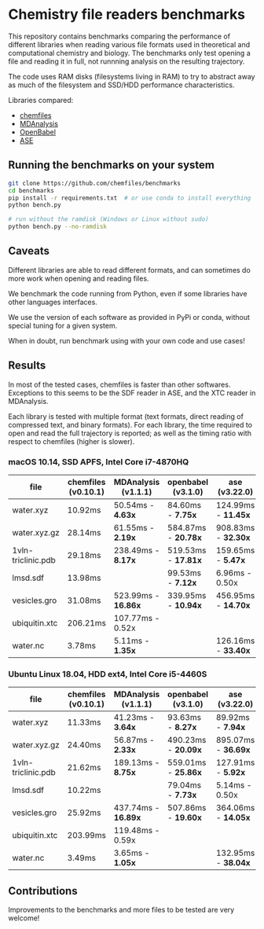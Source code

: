 # Chemistry file readers benchmarks

This repository contains benchmarks comparing the performance of different
libraries when reading various file formats used in theoretical and
computational chemistry and biology. The benchmarks only test opening a file and
reading it in full, not runnning analysis on the resulting trajectory.

The code uses RAM disks (filesystems living in RAM) to try to abstract away as
much of the filesystem and SSD/HDD performance characteristics.

Libraries compared:

- [chemfiles](https://chemfiles.org)
- [MDAnalysis](https://mdanalysis.org)
- [OpenBabel](http://openbabel.org/)
- [ASE](https://wiki.fysik.dtu.dk/ase/)

## Running the benchmarks on your system

```bash
git clone https://github.com/chemfiles/benchmarks
cd benchmarks
pip install -r requirements.txt  # or use conda to install everything
python bench.py

# run without the ramdisk (Windows or Linux without sudo)
python bench.py --no-ramdisk
```

## Caveats

Different libraries are able to read different formats, and can sometimes do
more work when opening and reading files.

We benchmark the code running from Python, even if some libraries have other
languages interfaces.

We use the version of each software as provided in PyPi or conda, without
special tuning for a given system.

When in doubt, run benchmark using with your own code and use cases!

## Results

In most of the tested cases, chemfiles is faster than other softwares.
Exceptions to this seems to be the SDF reader in ASE, and the XTC reader in
MDAnalysis.

Each library is tested with multiple format (text formats, direct reading of
compressed text, and binary formats). For each library, the time required to
open and read the full trajectory is reported; as well as the timing ratio with
respect to chemfiles (higher is slower).

### macOS 10.14, SSD APFS, Intel Core i7-4870HQ

| file               | chemfiles (v0.10.1)   | MDAnalysis (v1.1.1)   | openbabel (v3.1.0)    | ase (v3.22.0)         |
|--------------------|-----------------------|-----------------------|-----------------------|-----------------------|
| water.xyz          | 10.92ms               | 50.54ms - **4.63x**   | 84.60ms - **7.75x**   | 124.99ms - **11.45x** |
| water.xyz.gz       | 28.14ms               | 61.55ms - **2.19x**   | 584.87ms - **20.78x** | 908.83ms - **32.30x** |
| 1vln-triclinic.pdb | 29.18ms               | 238.49ms - **8.17x**  | 519.53ms - **17.81x** | 159.65ms - **5.47x**  |
| lmsd.sdf           | 13.98ms               |                       | 99.53ms - **7.12x**   | 6.96ms - 0.50x        |
| vesicles.gro       | 31.08ms               | 523.99ms - **16.86x** | 339.95ms - **10.94x** | 456.95ms - **14.70x** |
| ubiquitin.xtc      | 206.21ms              | 107.77ms - 0.52x      |                       |                       |
| water.nc           | 3.78ms                | 5.11ms - **1.35x**    |                       | 126.16ms - **33.40x** |

### Ubuntu Linux 18.04, HDD ext4, Intel Core i5-4460S

| file               | chemfiles (v0.10.1)   | MDAnalysis (v1.1.1)   | openbabel (v3.1.0)    | ase (v3.22.0)         |
|--------------------|-----------------------|-----------------------|-----------------------|-----------------------|
| water.xyz          | 11.33ms               | 41.23ms - **3.64x**   | 93.63ms - **8.27x**   | 89.92ms - **7.94x**   |
| water.xyz.gz       | 24.40ms               | 56.87ms - **2.33x**   | 490.23ms - **20.09x** | 895.07ms - **36.69x** |
| 1vln-triclinic.pdb | 21.62ms               | 189.13ms - **8.75x**  | 559.01ms - **25.86x** | 127.91ms - **5.92x**  |
| lmsd.sdf           | 10.22ms               |                       | 79.04ms - **7.73x**   | 5.14ms - 0.50x        |
| vesicles.gro       | 25.92ms               | 437.74ms - **16.89x** | 507.86ms - **19.60x** | 364.06ms - **14.05x** |
| ubiquitin.xtc      | 203.99ms              | 119.48ms - 0.59x      |                       |                       |
| water.nc           | 3.49ms                | 3.65ms - **1.05x**    |                       | 132.95ms - **38.04x** |

## Contributions

Improvements to the benchmarks and more files to be tested are very welcome!
